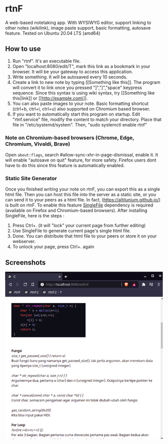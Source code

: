 # rtnF
A web-based notetaking app. With WYSIWYG editor, support linking to other notes (wikilink), image paste support, basic formatting, autosave feature. Tested on Ubuntu 20.04 LTS (amd64)


## How to use
1. Run "rtnf". It's an executable file.
2. Open "localhost:8080/edit/T", mark this link as a bookmark in your browser. It will be your gateway to access this application.
3. Write something. It will be autosaved every 10 seconds. 
4. Create a link to new note by typing \[[Something like this\]]. The program will convert it to link once you pressed "\]","\]","space" keypress sequence. Since this syntax is using wiki syntax, try \[[Something like this|link\]] or \[[http://example.com\]].
5. You can also paste images to your note. Basic formatting shortcut (ctrl+b, ctrl+i, ctrl+u) also supported on Chromium based browser.
6. If you want to automatically start this program on startup. Edit "rtnf.service" file, modify the content to match your directory. Place that file in "/etc/systemd/system". Then, "sudo systemctl enable rtnf" 

### Note on Chromium-based browsers (Chrome, Edge, Chromium, Vivaldi, Brave)
Open `about:flags`, search #allow-sync-xhr-in-page-dismissal, enable it. It will enable "autosave on quit" feature, for more safety. Firefox users dont have to do this since this feature is automatically enabled.

### Static Site Generator
Once you finished writing your note on rtnF, you can export this as a single html file. Then you can host this file into the server as a static site, or you can send it to your peers as a html file. In fact, (https://altilunium.github.io/) is built on rtnF. To enable this feature [SingleFile](https://github.com/gildas-lormeau/SingleFile) dependency is required (available on Firefox and Chromium-based browsers). After installing SingleFile, here is the steps :
1. Press Ctrl+. (it will "lock" your current page from further editing)
2. Use SingleFile to generate current page's single html file.
3. Done. You can distribute that html file to your peers or store it on your webserver.
4. To unlock your page, press Ctrl+. again


## Screenshots
![Screenshot2](https://raw.githubusercontent.com/altilunium/rtnF/main/rtnf_screenshot2.jpeg)
